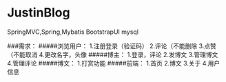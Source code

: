 # JustinBlog
SpringMVC,Spring,Mybatis     BootstrapUI mysql

###需求：
#####浏览用户：
1.注册登录（验证码）
2.评论（不能删除
3.点赞（不能取消
4.更改名字，头像
#####博主：
1.登录，评论
2.发博文
3.管理博文
4.管理评论
#####博文：
1.打赏功能
#####前端：
1.首页
2.博文
3.关于
4.用户信息
